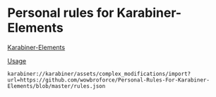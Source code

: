 # Personal rules for Karabiner-Elements

[Karabiner-Elements](https://github.com/tekezo/Karabiner-Elements)

[Usage](https://github.com/tekezo/Karabiner-Elements/blob/master/usage/README.md)

```karabiner://karabiner/assets/complex_modifications/import?url=https://github.com/wowbroforce/Personal-Rules-For-Karabiner-Elements/blob/master/rules.json```
